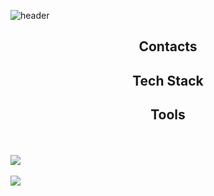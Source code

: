 ![header](https://capsule-render.vercel.app/api?type=transparent&height=100&section=header&text=Introducing%20JiHyun&fontColor=BE6BE3&fontSize=30)


<div align=center>
    <h2>Contacts</h2>
</div>

<div align=center>
    <h2>Tech Stack</h2>
</div>

<div align=center>
    <h2>Tools</h2>
</div>


<br><br>
<img src="https://github-readme-stats.vercel.app/api/top-langs/?username=baekji919&layout=compact"><br><br>
<img src="https://github-readme-stats.vercel.app/api?username=baekji919&show_icons=true">
